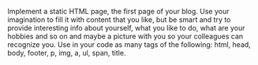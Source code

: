 Implement a static HTML page, the first page of your blog.
Use your imagination to fill it with content that you like, but be smart and try to provide interesting info about yourself, what you like to do, what are your hobbies and so on and maybe a picture with you so your colleagues can recognize you.
Use in your code as many tags of the following: html, head, body, footer, p, img, a, ul, span, title.
